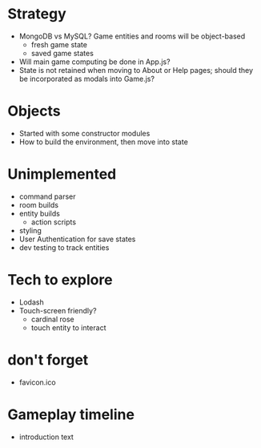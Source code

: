 # Strategy
- MongoDB vs MySQL?
  Game entities and rooms will be object-based
  - fresh game state
  - saved game states
- Will main game computing be done in App.js?
- State is not retained when moving to About or Help pages; should they be incorporated as modals into Game.js?

# Objects
  - Started with some constructor modules
  - How to build the environment, then move into state

# Unimplemented
- command parser
- room builds
- entity builds
  - action scripts
- styling
- User Authentication for save states
- dev testing to track entities

# Tech to explore
- Lodash
- Touch-screen friendly?
  - cardinal rose
  - touch entity to interact

# don't forget
- favicon.ico

# Gameplay timeline
- introduction text


